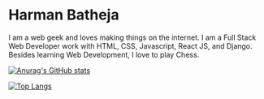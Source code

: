 # Harman Batheja

I am a web geek and loves making things on the internet. I am a Full Stack Web Developer work with HTML, CSS, Javascript, React JS, and Django. Besides learning Web Development, I love to play Chess.

[![Anurag's GitHub stats](https://github-readme-stats.vercel.app/api?username=harmanbatheja15)](https://github.com/anuraghazra/github-readme-stats)

[![Top Langs](https://github-readme-stats.vercel.app/api/top-langs/?username=harmanbatheja15)](https://github.com/anuraghazra/github-readme-stats)
